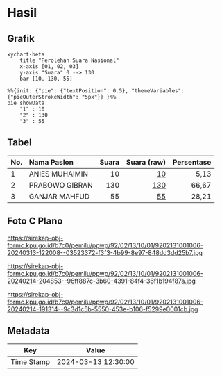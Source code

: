 # Hasil

## Grafik

```mermaid
xychart-beta
    title "Perolehan Suara Nasional"
    x-axis [01, 02, 03]
    y-axis "Suara" 0 --> 130
    bar [10, 130, 55]
```

```mermaid
%%{init: {"pie": {"textPosition": 0.5}, "themeVariables": {"pieOuterStrokeWidth": "5px"}} }%%
pie showData
    "1" : 10
    "2" : 130
    "3" : 55
```

## Tabel

| No. | Nama Paslon    | Suara | Suara (raw) | Persentase |
|:--- |:-------------- | -----:| -----------:| ----------:|
| 1   | ANIES MUHAIMIN | 10    | [10][p-1]   | 5,13       |
| 2   | PRABOWO GIBRAN | 130   | [130][p-2]  | 66,67      |
| 3   | GANJAR MAHFUD  | 55    | [55][p-3]   | 28,21      |


[p-1]: https://github.com/gigit-pemilu/pemilu-2024/blob/main/pilpres/hitung-suara/sub/92-papua-barat/sub/02-manokwari/sub/13-manokwari-timur/sub/1001-pasir-putih/sub/006-tps/sub/paslon-1.txt
[p-2]: https://github.com/gigit-pemilu/pemilu-2024/blob/main/pilpres/hitung-suara/sub/92-papua-barat/sub/02-manokwari/sub/13-manokwari-timur/sub/1001-pasir-putih/sub/006-tps/sub/paslon-2.txt
[p-3]: https://github.com/gigit-pemilu/pemilu-2024/blob/main/pilpres/hitung-suara/sub/92-papua-barat/sub/02-manokwari/sub/13-manokwari-timur/sub/1001-pasir-putih/sub/006-tps/sub/paslon-3.txt

## Foto C Plano

https://sirekap-obj-formc.kpu.go.id/b7c0/pemilu/ppwp/92/02/13/10/01/9202131001006-20240313-122008--03523372-f3f3-4b99-8e97-848dd3dd25b7.jpg

https://sirekap-obj-formc.kpu.go.id/b7c0/pemilu/ppwp/92/02/13/10/01/9202131001006-20240214-204853--96ff887c-3b60-4391-84f4-36f1b194f87a.jpg

https://sirekap-obj-formc.kpu.go.id/b7c0/pemilu/ppwp/92/02/13/10/01/9202131001006-20240214-191314--9c3d1c5b-5550-453e-b106-f5299e0001cb.jpg


## Metadata

| Key        | Value               |
| ---------- | ------------------- |
| Time Stamp | 2024-03-13 12:30:00 |



